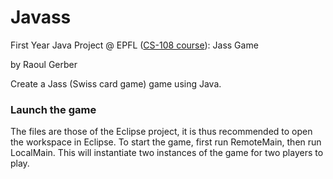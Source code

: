 # Javass
First Year Java Project @ EPFL ([CS-108 course](https://edu.epfl.ch/coursebook/en/practice-of-object-oriented-programming-CS-108)): Jass Game

by Raoul Gerber

Create a Jass (Swiss card game) game using Java.

### Launch the game
The files are those of the Eclipse project, it is thus recommended to open the workspace in Eclipse.
To start the game, first run RemoteMain, then run LocalMain. This will instantiate two instances of the game for two players to play.
